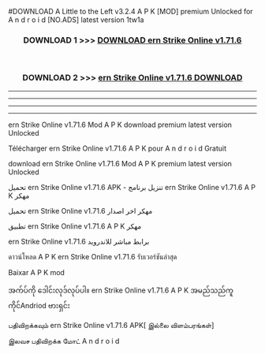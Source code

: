 #DOWNLOAD A Little to the Left v3.2.4 A P K [MOD] premium Unlocked for A n d r o i d [NO.ADS] latest version 1tw1a 



<div align="center">

<h3>DOWNLOAD 1 >>> <a href="https://downloadmod1.web.app/?judul=ern Strike Online v1.71.6">DOWNLOAD ern Strike Online v1.71.6</a></h3><br>

<h3>DOWNLOAD 2 >>> <a href="https://downloadmod1.web.app/?judul=ern Strike Online v1.71.6">ern Strike Online v1.71.6 DOWNLOAD </a></h3>

</div>


----------------------------------------------------------

----------------------------------------------------------

----------------------------------------------------------

----------------------------------------------------------


ern Strike Online v1.71.6 Mod A P K download premium latest version Unlocked

Télécharger ern Strike Online v1.71.6 A P K pour A n d r o i d Gratuit

download ern Strike Online v1.71.6 Mod A P K premium latest version Unlocked

تحميل ern Strike Online v1.71.6 APK - تنزيل برنامج ern Strike Online v1.71.6 A P K مهكر

تحميل ern Strike Online v1.71.6 مهكر اخر اصدار

تطبيق ern Strike Online v1.71.6 A P K مهكر

ern Strike Online v1.71.6 برابط مباشر للاندرويد

ดาวน์โหลด A P K ern Strike Online v1.71.6 รับเวอร์ชันล่าสุด

Baixar A P K mod

အက်ပ်ကို ဒေါင်းလုဒ်လုပ်ပါ။ ern Strike Online v1.71.6 A P K အမည်သည်ကူကိုင်Andriod ဗားရှင်း

பதிவிறக்கவும் ern Strike Online v1.71.6 APK[ இல்லை விளம்பரங்கள்] 
 
இலவச பதிவிறக்க மோட் A n d r o i d



